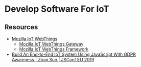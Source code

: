 # Develop Software For IoT

## Resources

* [Mozilla IoT WebThings](https://iot.mozilla.org/about/)
  * [Mozilla IoT WebThings Gateway](https://iot.mozilla.org/gateway/)
  * [Mozilla IoT WebThings Framework](https://iot.mozilla.org/framework/)
* [Build An End-to-End IoT System Using JavaScript With GDPR Awareness | Ziran Sun | JSConf EU 2019](https://youtu.be/2YDI2GUmmFI?list=PL37ZVnwpeshHwJPVBqEnZild7QHWhdufu)